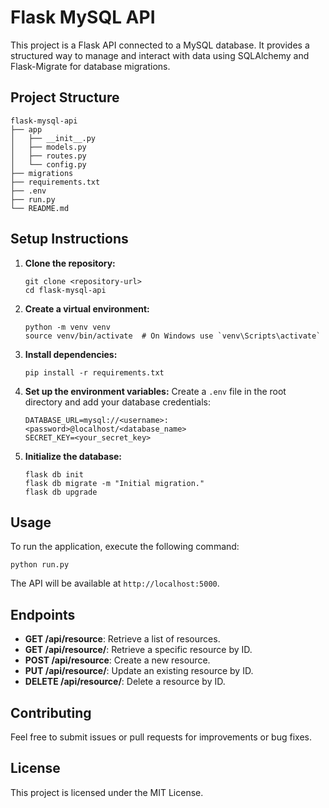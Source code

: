 # Flask MySQL API

This project is a Flask API connected to a MySQL database. It provides a structured way to manage and interact with data using SQLAlchemy and Flask-Migrate for database migrations.

## Project Structure

```
flask-mysql-api
├── app
│   ├── __init__.py
│   ├── models.py
│   ├── routes.py
│   └── config.py
├── migrations
├── requirements.txt
├── .env
├── run.py
└── README.md
```

## Setup Instructions

1. **Clone the repository:**
   ```
   git clone <repository-url>
   cd flask-mysql-api
   ```

2. **Create a virtual environment:**
   ```
   python -m venv venv
   source venv/bin/activate  # On Windows use `venv\Scripts\activate`
   ```

3. **Install dependencies:**
   ```
   pip install -r requirements.txt
   ```

4. **Set up the environment variables:**
   Create a `.env` file in the root directory and add your database credentials:
   ```
   DATABASE_URL=mysql://<username>:<password>@localhost/<database_name>
   SECRET_KEY=<your_secret_key>
   ```

5. **Initialize the database:**
   ```
   flask db init
   flask db migrate -m "Initial migration."
   flask db upgrade
   ```

## Usage

To run the application, execute the following command:
```
python run.py
```

The API will be available at `http://localhost:5000`.

## Endpoints

- **GET /api/resource**: Retrieve a list of resources.
- **GET /api/resource/<id>**: Retrieve a specific resource by ID.
- **POST /api/resource**: Create a new resource.
- **PUT /api/resource/<id>**: Update an existing resource by ID.
- **DELETE /api/resource/<id>**: Delete a resource by ID.

## Contributing

Feel free to submit issues or pull requests for improvements or bug fixes. 

## License

This project is licensed under the MIT License.